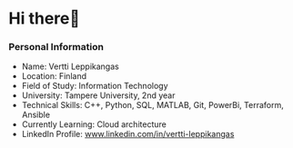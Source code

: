 # Hi there👋 

### Personal Information
- Name: Vertti Leppikangas
- Location: Finland
- Field of Study: Information Technology
- University: Tampere University, 2nd year
- Technical Skills: C++, Python, SQL, MATLAB, Git, PowerBi, Terraform, Ansible
- Currently Learning: Cloud architecture
- LinkedIn Profile: www.linkedin.com/in/vertti-leppikangas


